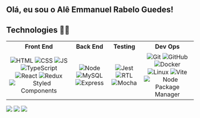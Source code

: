## Olá, eu sou o Alê Emmanuel Rabelo Guedes!

## Technologies 👨‍💻
</div>
  <table>
    <th>
      Front End
    </th>
    <th>
      Back End
    </th>
    <th>
      Testing
    </th>
    <th>
      Dev Ops
    </th>
    <tr>
      <td align="center">
        <img align="center" alt="HTML" src="https://img.shields.io/badge/HTML5-E34F26?style=for-the-badge&logo=html5&logoColor=white">
        <img align="center" alt="CSS" src="https://img.shields.io/badge/CSS3-1572B6?style=for-the-badge&logo=css3&logoColor=white">
        <img align="center" alt="JS" src="https://img.shields.io/badge/JavaScript-323330?style=for-the-badge&logo=javascript&logoColor=F7DF1E">
        <img align="center" alt="TypeScript" src="https://img.shields.io/badge/typescript-%23007ACC.svg?style=for-the-badge&logo=typescript&logoColor=white">
        <img align="center" alt="React" src="https://img.shields.io/badge/React-20232A?style=for-the-badge&logo=react&logoColor=61DAFB">
        <img align="center" alt="Redux" src="https://img.shields.io/badge/Redux-593D88?style=for-the-badge&logo=redux&logoColor=white">
        <img align="center" alt="Styled Components" src="https://img.shields.io/badge/styled--components-DB7093?style=for-the-badge&logo=styled-components&logoColor=white">
      </td>
      <td align="center">
        <img align="center" alt="Node" src="https://img.shields.io/badge/node.js-6DA55F?style=for-the-badge&logo=node.js&logoColor=white">
        <img align="center" alt="MySQL" src="https://img.shields.io/badge/mysql-%2300f.svg?style=for-the-badge&logo=mysql&logoColor=white">
        <img align="center" alt="Express" src="https://img.shields.io/badge/express.js-%23404d59.svg?style=for-the-badge&logo=express&logoColor=%2361DAFB">
      </td>
      <td align="center">
        <img align="center" alt="Jest" src="https://img.shields.io/badge/Jest-C21325?style=for-the-badge&logo=jest&logoColor=white">
        <img align="center" alt="RTL" src="https://img.shields.io/badge/-TestingLibrary-%23E33332?style=for-the-badge&logo=testing-library&logoColor=white" />
        <img align="center" alt="Mocha" src="https://img.shields.io/badge/-mocha-%238D6748?style=for-the-badge&logo=mocha&logoColor=white">
      </td>
      <td align="center">
        <img class="tech" align="center" alt="Git" src="https://img.shields.io/badge/GIT-E44C30?style=for-the-badge&logo=git&logoColor=white">
        <img align="center" alt="GitHub" src="https://img.shields.io/badge/github-%23121011.svg?style=for-the-badge&logo=github&logoColor=white">
        <img align="center" alt="Docker" src="https://img.shields.io/badge/docker-%230db7ed.svg?style=for-the-badge&logo=docker&logoColor=white">
        <img align="center" alt="Linux" src="https://img.shields.io/badge/Linux-FCC624?style=for-the-badge&logo=linux&logoColor=black">
        <img align="center" alt="Vite" src="https://img.shields.io/badge/vite-%23646CFF.svg?style=for-the-badge&logo=vite&logoColor=white">
        <img align="center" alt="Node Package Manager" src="https://img.shields.io/badge/NPM-%23000000.svg?style=for-the-badge&logo=npm&logoColor=white">
      </td>
    <tr>
  </table>
 
<div> 
  <a href="https://www.github.com/rabeloguedes" target="_blank"><img src="https://img.shields.io/badge/GitHub-100000?style=for-the-badge&logo=github&logoColor=white" target="_blank"></a>
  <a href="https://www.linkedin.com/in/al%C3%AA-emmanuel-rabelo-guedes/" target="_blank"><img src="https://img.shields.io/badge/LinkedIn-0077B5?style=for-the-badge&logo=linkedin&logoColor=white" target="_blank"></a>
  <a href="mailto:rabeloguedes@proton.me"><img src="https://img.shields.io/badge/ProtonMail-8B89CC?style=for-the-badge&logo=protonmail&logoColor=white" target="_blank"></a>
 
</div>
